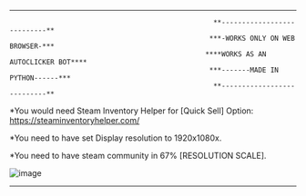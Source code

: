-------------------------------------------------------------------------------------------------------------------------------------------------------------------------

                                                      **---------------------------**
                                                     ***-WORKS ONLY ON WEB BROWSER-***
                                                    ****WORKS AS AN AUTOCLICKER BOT****
                                                     ***-------MADE IN PYTHON------***
                                                      **---------------------------**


*You would need Steam Inventory Helper for [Quick Sell] Option: https://steaminventoryhelper.com/

*You need to have set Display resolution to 1920x1080x.

*You need to have steam community in 67% [RESOLUTION SCALE].

![image](https://user-images.githubusercontent.com/47438497/231296647-1b5428ec-7942-478f-9c5d-403d9609de5e.png)

-------------------------------------------------------------------------------------------------------------------------------------------------------------------------
